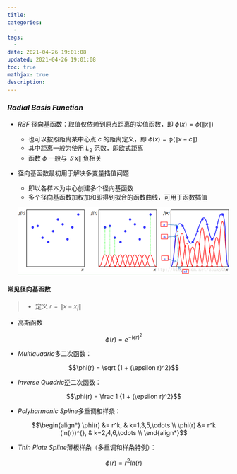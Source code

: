 ```yaml
---
title: 
categories:
  - 
tags:
  - 
date: 2021-04-26 19:01:08
updated: 2021-04-26 19:01:08
toc: true
mathjax: true
description: 
---
```


###	*Radial Basis Function*

-	*RBF* 径向基函数：取值仅依赖到原点距离的实值函数，即 $\phi(x) = \phi(\|x\|)$
	-	也可以按照距离某中心点 $c$ 的距离定义，即 $\phi(x) = \phi(\|x-c\|)$
	-	其中距离一般为使用 $L_2$ 范数，即欧式距离
	-	函数 $\phi$ 一般与 $\|x\|$ 负相关

-	径向基函数最初用于解决多变量插值问题
	-	即以各样本为中心创建多个径向基函数
	-	多个径向基函数加权加和即得到拟合的函数曲线，可用于函数插值

	![rbf_for_interpolation](imgs/rbf_for_interpolation.png)

####	常见径向基函数

> - 定义 $r=\|x-x_i\|$

-	高斯函数

	$$\phi(r) = e^{-(\epsilon r)^2}$$

-	*Multiquadric*多二次函数：

	$$\phi(r) = \sqrt {1 + (\epsilon r)^2}$$

-	*Inverse Quadric*逆二次函数：

	$$\phi(r) = \frac 1 {1 + (\epsilon r)^2}$$

-	*Polyharmonic Spline*多重调和样条：

	$$\begin{align*}
	\phi(r) &= r^k, & k=1,3,5,\cdots \\
	\phi(r) &= r^k (ln(r))^{}, & k=2,4,6,\cdots  \\
	\end{align*}$$

-	*Thin Plate Spline*薄板样条（多重调和样条特例）：

	$$\phi(r) = r^2 ln(r)$$






